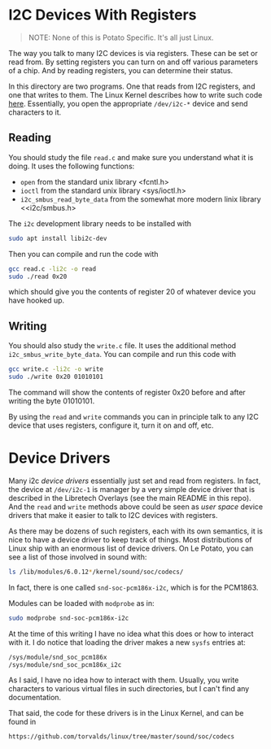 I2C Devices With Registers
===

> NOTE: None of this is Potato Specific. It's all just Linux. 

The way you talk to many I2C devices is via registers. These can be set or read from. By setting registers you can turn on and off various parameters of a chip. And by reading registers, you can determine their status. 

In this directory are two programs. One that reads from I2C registers, and one that writes to them. The Linux Kernel describes how to write such code [here](https://docs.kernel.org/i2c/dev-interface.html). Essentially, you open the appropriate `/dev/i2c-*` device and send characters to it. 

Reading
---

You should study the file `read.c` and make sure you understand what it is doing. It uses the following functions:
- `open` from the standard unix library <fcntl.h>
- `ioctl` from the standard unix library <sys/ioctl.h>
- `i2c_smbus_read_byte_data` from the somewhat more modern linix library <<i2c/smbus.h>

The `i2c` development library needs to be installed with

```bash
sudo apt install libi2c-dev
```

Then you can compile and run the code with 

```bash
gcc read.c -li2c -o read
sudo ./read 0x20
```

which should give you the contents of register 20 of whatever device you have hooked up. 

Writing
---

You should also study the `write.c` file. It uses the additional method `i2c_smbus_write_byte_data`. You can compile and run this code with

```bash
gcc write.c -li2c -o write
sudo ./write 0x20 01010101
```

The command will show the contents of register 0x20 before and after writing the byte 01010101. 

By using the `read` and `write` commands you can in principle talk to any I2C device that uses registers, configure it, turn it on and off, etc. 

Device Drivers
===

Many i2c *device drivers* essentially just set and read from registers. In fact, the device at `/dev/i2c-1` is manager by a very simple device driver that is described in the Libretech Overlays (see the main README in this repo). And the `read` and `write` methods above could be seen as *user space* device drivers that make it easier to talk to I2C devices with registers. 

As there may be dozens of such registers, each with its own semantics, it is nice to have a device driver to keep track of things. Most distributions of Linux ship with an enormous list of device drivers. On Le Potato, you can see a list of those involved in sound with:

```bash
ls /lib/modules/6.0.12*/kernel/sound/soc/codecs/
```

In fact, there is one called `snd-soc-pcm186x-i2c`, which is for the PCM1863. 

Modules can be loaded with `modprobe` as in:

```bash
sudo modprobe snd-soc-pcm186x-i2c
```

At the time of this writing I have no idea what this does or how to interact with it. I do notice that loading the driver makes a new `sysfs` entries at:

```bash
/sys/module/snd_soc_pcm186x
/sys/module/snd_soc_pcm186x_i2c
```

As I said, I have no idea how to interact with them. Usually, you write characters to various virtual files in such directories, but I can't find any documentation. 

That said, the code for these drivers is in the Linux Kernel, and can be found in 

```bash
https://github.com/torvalds/linux/tree/master/sound/soc/codecs
```